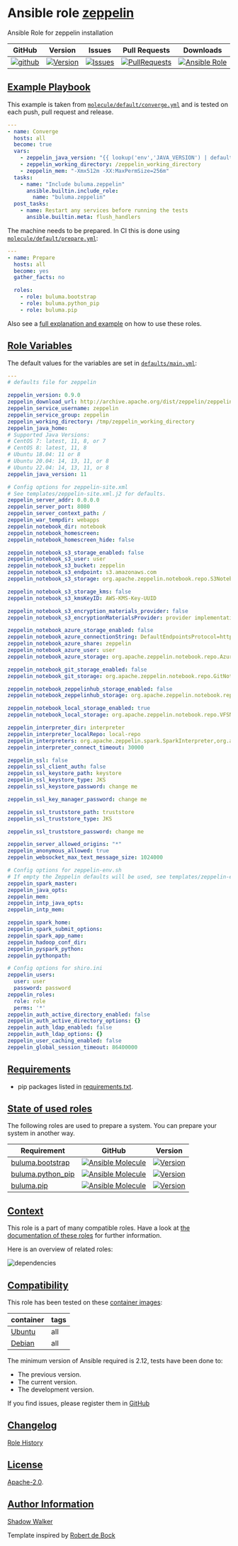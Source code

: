 # Ansible role [zeppelin](https://galaxy.ansible.com/ui/standalone/roles/buluma/zeppelin/documentation)

Ansible Role for zeppelin installation

|GitHub|Version|Issues|Pull Requests|Downloads|
|------|-------|------|-------------|---------|
|[![github](https://github.com/buluma/ansible-role-zeppelin/actions/workflows/molecule.yml/badge.svg)](https://github.com/buluma/ansible-role-zeppelin/actions/workflows/molecule.yml)|[![Version](https://img.shields.io/github/release/buluma/ansible-role-zeppelin.svg)](https://github.com/buluma/ansible-role-zeppelin/releases/)|[![Issues](https://img.shields.io/github/issues/buluma/ansible-role-zeppelin.svg)](https://github.com/buluma/ansible-role-zeppelin/issues/)|[![PullRequests](https://img.shields.io/github/issues-pr-closed-raw/buluma/ansible-role-zeppelin.svg)](https://github.com/buluma/ansible-role-zeppelin/pulls/)|[![Ansible Role](https://img.shields.io/ansible/role/d/buluma/zeppelin)](https://galaxy.ansible.com/ui/standalone/roles/buluma/zeppelin/documentation)|

## [Example Playbook](#example-playbook)

This example is taken from [`molecule/default/converge.yml`](https://github.com/buluma/ansible-role-zeppelin/blob/master/molecule/default/converge.yml) and is tested on each push, pull request and release.

```yaml
---
- name: Converge
  hosts: all
  become: true
  vars:
    - zeppelin_java_version: "{{ lookup('env','JAVA_VERSION') | default('11', True) }}"
    - zeppelin_working_directory: /zeppelin_working_directory
    - zeppelin_mem: "-Xmx512m -XX:MaxPermSize=256m"
  tasks:
    - name: "Include buluma.zeppelin"
      ansible.builtin.include_role:
        name: "buluma.zeppelin"
  post_tasks:
    - name: Restart any services before running the tests
      ansible.builtin.meta: flush_handlers
```

The machine needs to be prepared. In CI this is done using [`molecule/default/prepare.yml`](https://github.com/buluma/ansible-role-zeppelin/blob/master/molecule/default/prepare.yml):

```yaml
---
- name: Prepare
  hosts: all
  become: yes
  gather_facts: no

  roles:
    - role: buluma.bootstrap
    - role: buluma.python_pip
    - role: buluma.pip
```

Also see a [full explanation and example](https://buluma.github.io/how-to-use-these-roles.html) on how to use these roles.

## [Role Variables](#role-variables)

The default values for the variables are set in [`defaults/main.yml`](https://github.com/buluma/ansible-role-zeppelin/blob/master/defaults/main.yml):

```yaml
---
# defaults file for zeppelin

zeppelin_version: 0.9.0
zeppelin_download_url: http://archive.apache.org/dist/zeppelin/zeppelin-{{ zeppelin_version }}/zeppelin-{{ zeppelin_version }}-bin-all.tgz
zeppelin_service_username: zeppelin
zeppelin_service_group: zeppelin
zeppelin_working_directory: /tmp/zeppelin_working_directory
zeppelin_java_home:
# Supported Java Versions:
# CentOS 7: latest, 11, 8, or 7
# CentOS 8: latest, 11, 8
# Ubuntu 18.04: 11 or 8
# Ubuntu 20.04: 14, 13, 11, or 8
# Ubuntu 22.04: 14, 13, 11, or 8
zeppelin_java_version: 11

# Config options for zeppelin-site.xml
# See templates/zeppelin-site.xml.j2 for defaults.
zeppelin_server_addr: 0.0.0.0
zeppelin_server_port: 8080
zeppelin_server_context_path: /
zeppelin_war_tempdir: webapps
zeppelin_notebook_dir: notebook
zeppelin_notebook_homescreen:
zeppelin_notebook_homescreen_hide: false

zeppelin_notebook_s3_storage_enabled: false
zeppelin_notebook_s3_user: user
zeppelin_notebook_s3_bucket: zeppelin
zeppelin_notebook_s3_endpoint: s3.amazonaws.com
zeppelin_notebook_s3_storage: org.apache.zeppelin.notebook.repo.S3NotebookRepo

zeppelin_notebook_s3_storage_kms: false
zeppelin_notebook_s3_kmsKeyID: AWS-KMS-Key-UUID

zeppelin_notebook_s3_encryption_materials_provider: false
zeppelin_notebook_s3_encryptionMaterialsProvider: provider implementation class name

zeppelin_notebook_azure_storage_enabled: false
zeppelin_notebook_azure_connectionString: DefaultEndpointsProtocol=https;AccountName=<accountName>;AccountKey=<accountKey>
zeppelin_notebook_azure_share: zeppelin
zeppelin_notebook_azure_user: user
zeppelin_notebook_azure_storage: org.apache.zeppelin.notebook.repo.AzureNotebookRepo

zeppelin_notebook_git_storage_enabled: false
zeppelin_notebook_git_storage: org.apache.zeppelin.notebook.repo.GitNotebookRepo

zeppelin_notebook_zeppelinhub_storage_enabled: false
zeppelin_notebook_zeppelinhub_storage: org.apache.zeppelin.notebook.repo.VFSNotebookRepo, org.apache.zeppelin.notebook.repo.zeppelinhub.ZeppelinHubRepo

zeppelin_notebook_local_storage_enabled: true
zeppelin_notebook_local_storage: org.apache.zeppelin.notebook.repo.VFSNotebookRepo

zeppelin_interpreter_dir: interpreter
zeppelin_interpreter_localRepo: local-repo
zeppelin_interpreters: org.apache.zeppelin.spark.SparkInterpreter,org.apache.zeppelin.spark.PySparkInterpreter,org.apache.zeppelin.rinterpreter.RRepl,org.apache.zeppelin.rinterpreter.KnitR,org.apache.zeppelin.spark.SparkRInterpreter,org.apache.zeppelin.spark.SparkSqlInterpreter,org.apache.zeppelin.spark.DepInterpreter,org.apache.zeppelin.markdown.Markdown,org.apache.zeppelin.angular.AngularInterpreter,org.apache.zeppelin.shell.ShellInterpreter,org.apache.zeppelin.file.HDFSFileInterpreter,org.apache.zeppelin.flink.FlinkInterpreter,,org.apache.zeppelin.python.PythonInterpreter,org.apache.zeppelin.lens.LensInterpreter,org.apache.zeppelin.ignite.IgniteInterpreter,org.apache.zeppelin.ignite.IgniteSqlInterpreter,org.apache.zeppelin.cassandra.CassandraInterpreter,org.apache.zeppelin.geode.GeodeOqlInterpreter,org.apache.zeppelin.postgresql.PostgreSqlInterpreter,org.apache.zeppelin.jdbc.JDBCInterpreter,org.apache.zeppelin.kylin.KylinInterpreter,org.apache.zeppelin.elasticsearch.ElasticsearchInterpreter,org.apache.zeppelin.scalding.ScaldingInterpreter,org.apache.zeppelin.alluxio.AlluxioInterpreter,org.apache.zeppelin.hbase.HbaseInterpreter,org.apache.zeppelin.livy.LivySparkInterpreter,org.apache.zeppelin.livy.LivyPySparkInterpreter,org.apache.zeppelin.livy.LivySparkRInterpreter,org.apache.zeppelin.livy.LivySparkSQLInterpreter
zeppelin_interpreter_connect_timeout: 30000

zeppelin_ssl: false
zeppelin_ssl_client_auth: false
zeppelin_ssl_keystore_path: keystore
zeppelin_ssl_keystore_type: JKS
zeppelin_ssl_keystore_password: change me

zeppelin_ssl_key_manager_password: change me

zeppelin_ssl_truststore_path: truststore
zeppelin_ssl_truststore_type: JKS

zeppelin_ssl_truststore_password: change me

zeppelin_server_allowed_origins: "*"
zeppelin_anonymous_allowed: true
zeppelin_websocket_max_text_message_size: 1024000

# Config options for zeppelin-env.sh
# If empty the Zeppelin defaults will be used, see templates/zeppelin-env.sh.j2 for defaults.
zeppelin_spark_master:
zeppelin_java_opts:
zeppelin_mem:
zeppelin_intp_java_opts:
zeppelin_intp_mem:

zeppelin_spark_home:
zeppelin_spark_submit_options:
zeppelin_spark_app_name:
zeppelin_hadoop_conf_dir:
zeppelin_pyspark_python:
zeppelin_pythonpath:

# Config options for shiro.ini
zeppelin_users:
  user: user
  password: password
zeppelin_roles:
  role: role
  perms: '*'
zeppelin_auth_active_directory_enabled: false
zeppelin_auth_active_directory_options: {}
zeppelin_auth_ldap_enabled: false
zeppelin_auth_ldap_options: {}
zeppelin_user_caching_enabled: false
zeppelin_global_session_timeout: 86400000
```

## [Requirements](#requirements)

- pip packages listed in [requirements.txt](https://github.com/buluma/ansible-role-zeppelin/blob/master/requirements.txt).

## [State of used roles](#state-of-used-roles)

The following roles are used to prepare a system. You can prepare your system in another way.

| Requirement | GitHub | Version |
|-------------|--------|--------|
|[buluma.bootstrap](https://galaxy.ansible.com/buluma/bootstrap)|[![Ansible Molecule](https://github.com/buluma/ansible-role-bootstrap/actions/workflows/molecule.yml/badge.svg)](https://github.com/buluma/ansible-role-bootstrap/actions/workflows/molecule.yml)|[![Version](https://img.shields.io/github/release/buluma/ansible-role-bootstrap.svg)](https://github.com/shadowwalker/ansible-role-bootstrap)|
|[buluma.python_pip](https://galaxy.ansible.com/buluma/python_pip)|[![Ansible Molecule](https://github.com/buluma/ansible-role-python_pip/actions/workflows/molecule.yml/badge.svg)](https://github.com/buluma/ansible-role-python_pip/actions/workflows/molecule.yml)|[![Version](https://img.shields.io/github/release/buluma/ansible-role-python_pip.svg)](https://github.com/shadowwalker/ansible-role-python_pip)|
|[buluma.pip](https://galaxy.ansible.com/buluma/pip)|[![Ansible Molecule](https://github.com/buluma/ansible-role-pip/actions/workflows/molecule.yml/badge.svg)](https://github.com/buluma/ansible-role-pip/actions/workflows/molecule.yml)|[![Version](https://img.shields.io/github/release/buluma/ansible-role-pip.svg)](https://github.com/shadowwalker/ansible-role-pip)|

## [Context](#context)

This role is a part of many compatible roles. Have a look at [the documentation of these roles](https://buluma.github.io/) for further information.

Here is an overview of related roles:

![dependencies](https://raw.githubusercontent.com/buluma/ansible-role-zeppelin/png/requirements.png "Dependencies")

## [Compatibility](#compatibility)

This role has been tested on these [container images](https://hub.docker.com/u/buluma):

|container|tags|
|---------|----|
|[Ubuntu](https://hub.docker.com/repository/docker/buluma/ubuntu/general)|all|
|[Debian](https://hub.docker.com/repository/docker/buluma/debian/general)|all|

The minimum version of Ansible required is 2.12, tests have been done to:

- The previous version.
- The current version.
- The development version.

If you find issues, please register them in [GitHub](https://github.com/buluma/ansible-role-zeppelin/issues)

## [Changelog](#changelog)

[Role History](https://github.com/buluma/ansible-role-zeppelin/blob/master/CHANGELOG.md)

## [License](#license)

[Apache-2.0](https://github.com/buluma/ansible-role-zeppelin/blob/master/LICENSE).

## [Author Information](#author-information)

[Shadow Walker](https://buluma.github.io/)


Template inspired by [Robert de Bock](https://github.com/robertdebock)
